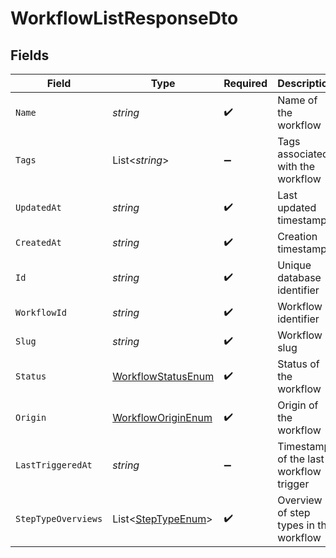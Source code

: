 # WorkflowListResponseDto


## Fields

| Field                                                               | Type                                                                | Required                                                            | Description                                                         |
| ------------------------------------------------------------------- | ------------------------------------------------------------------- | ------------------------------------------------------------------- | ------------------------------------------------------------------- |
| `Name`                                                              | *string*                                                            | :heavy_check_mark:                                                  | Name of the workflow                                                |
| `Tags`                                                              | List<*string*>                                                      | :heavy_minus_sign:                                                  | Tags associated with the workflow                                   |
| `UpdatedAt`                                                         | *string*                                                            | :heavy_check_mark:                                                  | Last updated timestamp                                              |
| `CreatedAt`                                                         | *string*                                                            | :heavy_check_mark:                                                  | Creation timestamp                                                  |
| `Id`                                                                | *string*                                                            | :heavy_check_mark:                                                  | Unique database identifier                                          |
| `WorkflowId`                                                        | *string*                                                            | :heavy_check_mark:                                                  | Workflow identifier                                                 |
| `Slug`                                                              | *string*                                                            | :heavy_check_mark:                                                  | Workflow slug                                                       |
| `Status`                                                            | [WorkflowStatusEnum](../../Models/Components/WorkflowStatusEnum.md) | :heavy_check_mark:                                                  | Status of the workflow                                              |
| `Origin`                                                            | [WorkflowOriginEnum](../../Models/Components/WorkflowOriginEnum.md) | :heavy_check_mark:                                                  | Origin of the workflow                                              |
| `LastTriggeredAt`                                                   | *string*                                                            | :heavy_minus_sign:                                                  | Timestamp of the last workflow trigger                              |
| `StepTypeOverviews`                                                 | List<[StepTypeEnum](../../Models/Components/StepTypeEnum.md)>       | :heavy_check_mark:                                                  | Overview of step types in the workflow                              |